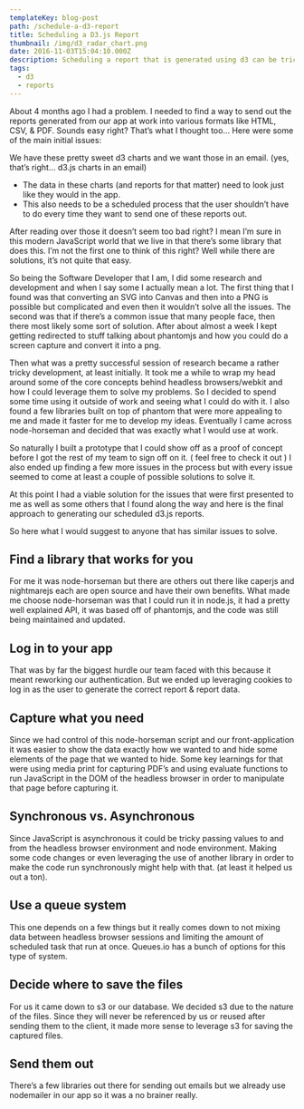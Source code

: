 ```yaml
---
templateKey: blog-post
path: /schedule-a-d3-report
title: Scheduling a D3.js Report
thumbnail: /img/d3_radar_chart.png
date: 2016-11-03T15:04:10.000Z
description: Scheduling a report that is generated using d3 can be tricky, here's a solution I came up with.
tags:
  - d3
  - reports
---
```


About 4 months ago I had a problem. I needed to find a way to send out the reports generated from our app at work into various formats like HTML, CSV, & PDF. Sounds easy right? That’s what I thought too… Here were some of the main initial issues:

We have these pretty sweet d3 charts and we want those in an email. (yes, that’s right… d3.js charts in an email)

- The data in these charts (and reports for that matter) need to look just like they would in the app.
- This also needs to be a scheduled process that the user shouldn’t have to do every time they want to send one of these reports out.

After reading over those it doesn’t seem too bad right? I mean I’m sure in this modern JavaScript world that we live in that there’s some library that does this. I’m not the first one to think of this right? Well while there are solutions, it’s not quite that easy.

So being the Software Developer that I am, I did some research and development and when I say some I actually mean a lot. The first thing that I found was that converting an SVG into Canvas and then into a PNG is possible but complicated and even then it wouldn’t solve all the issues. The second was that if there’s a common issue that many people face, then there most likely some sort of solution. After about almost a week I kept getting redirected to stuff talking about phantomjs and how you could do a screen capture and convert it into a png.

Then what was a pretty successful session of research became a rather tricky development, at least initially. It took me a while to wrap my head around some of the core concepts behind headless browsers/webkit and how I could leverage them to solve my problems. So I decided to spend some time using it outside of work and seeing what I could do with it. I also found a few libraries built on top of phantom that were more appealing to me and made it faster for me to develop my ideas. Eventually I came across node-horseman and decided that was exactly what I would use at work.

So naturally I built a prototype that I could show off as a proof of concept before I got the rest of my team to sign off on it. ( feel free to check it out ) I also ended up finding a few more issues in the process but with every issue seemed to come at least a couple of possible solutions to solve it.

At this point I had a viable solution for the issues that were first presented to me as well as some others that I found along the way and here is the final approach to generating our scheduled d3.js reports.

So here what I would suggest to anyone that has similar issues to solve.

## Find a library that works for you

For me it was node-horseman but there are others out there like caperjs and nightmarejs each are open source and have their own benefits. What made me choose node-horseman was that I could run it in node.js, it had a pretty well explained API, it was based off of phantomjs, and the code was still being maintained and updated.

## Log in to your app

That was by far the biggest hurdle our team faced with this because it meant reworking our authentication. But we ended up leveraging cookies to log in as the user to generate the correct report & report data.

## Capture what you need

Since we had control of this node-horseman script and our front-application it was easier to show the data exactly how we wanted to and hide some elements of the page that we wanted to hide. Some key learnings for that were using media print for capturing PDF’s and using evaluate functions to run JavaScript in the DOM of the headless browser in order to manipulate that page before capturing it.

## Synchronous vs. Asynchronous

Since JavaScript is asynchronous it could be tricky passing values to and from the headless browser environment and node environment. Making some code changes or even leveraging the use of another library in order to make the code run synchronously might help with that. (at least it helped us out a ton).

## Use a queue system

This one depends on a few things but it really comes down to not mixing data between headless browser sessions and limiting the amount of scheduled task that run at once. Queues.io has a bunch of options for this type of system.

## Decide where to save the files

For us it came down to s3 or our database. We decided s3 due to the nature of the files. Since they will never be referenced by us or reused after sending them to the client, it made more sense to leverage s3 for saving the captured files.

## Send them out

There’s a few libraries out there for sending out emails but we already use nodemailer in our app so it was a no brainer really.
